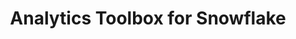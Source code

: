 ---
title: Analytics Toolbox for Snowflake
description: "Analytics Toolbox for Snowflake"
icon: "/img/icons/bigquery-analytics-toolbox.png"
type: examples
---